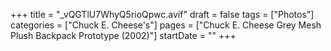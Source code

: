 +++
title = "_vQGTlU7WhyQ5rioQpwc.avif"
draft = false
tags = ["Photos"]
categories = ["Chuck E. Cheese's"]
pages = ["Chuck E. Cheese Grey Mesh Plush Backpack Prototype (2002)"]
startDate = ""
+++
